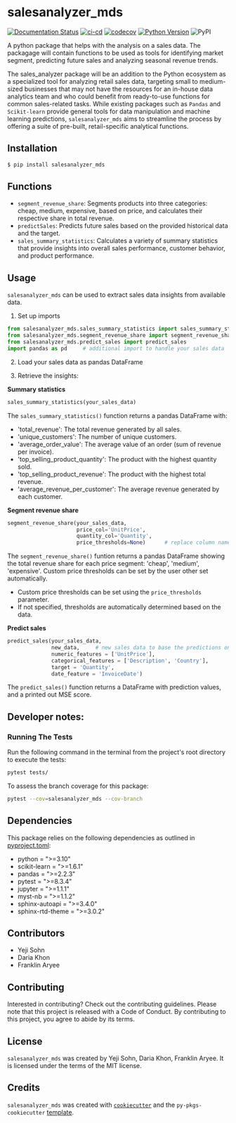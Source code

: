 # salesanalyzer_mds

[![Documentation Status](https://readthedocs.org/projects/salesanalyzer/badge/?version=latest)](https://salesanalyzer.readthedocs.io/en/latest/?badge=latest)
[![ci-cd](https://github.com/UBC-MDS/salesanalyzer/actions/workflows/ci-cd.yml/badge.svg)](https://github.com/UBC-MDS/salesanalyzer/actions/workflows/ci-cd.yml)
[![codecov](https://codecov.io/gh/UBC-MDS/salesanalyzer/graph/badge.svg?token=BLQNynILl1)](https://codecov.io/gh/UBC-MDS/salesanalyzer)
[![Python Version](https://img.shields.io/badge/python-%3E%3D%203.10-blue)](https://www.python.org/downloads/release/python-3100/)
![PyPI](https://img.shields.io/pypi/v/salesanalyzer-mds?label=pypi%20package)

A python package that helps with the analysis on a sales data. The packagage will contain functions to be used as tools for identifying market segment, predicting future sales and analyzing seasonal revenue trends. <br>

The sales_analyzer package will be an addition to the Python ecosystem as a specialized tool for analyzing retail sales data, targeting small to medium-sized businesses that may not have the resources for an in-house data analytics team and who could benefit from ready-to-use functions for common sales-related tasks. While existing packages such as `Pandas` and `Scikit-learn` provide general tools for data manipulation and machine learning predictions, `salesanalyzer_mds` aims to streamline the process by offering a suite of pre-built, retail-specific analytical functions.

## Installation

```bash
$ pip install salesanalyzer_mds
```

## Functions

- `segment_revenue_share`: Segments products into three categories: cheap, medium, expensive, based on price, and calculates their respective share in total revenue. 
- `predictSales`: Predicts future sales based on the provided historical data and the target.
- `sales_summary_statistics`: Calculates a variety of summary statistics that provide insights into overall sales performance,
    customer behavior, and product performance.

## Usage

`salesanalyzer_mds` can be used to extract sales data insights from available data.
1. Set up imports

```python
from salesanalyzer_mds.sales_summary_statistics import sales_summary_statistics
from salesanalyzer_mds.segment_revenue_share import segment_revenue_share
from salesanalyzer_mds.predict_sales import predict_sales
import pandas as pd     # additional import to handle your sales data
```

2. Load your sales data as pandas DataFrame

3. Retrieve the insights:

**Summary statistics**

```python
sales_summary_statistics(your_sales_data)
```

The `sales_summary_statistics()` function returns a pandas DataFrame with:

- 'total_revenue': The total revenue generated by all sales.
- 'unique_customers': The number of unique customers.
- 'average_order_value': The average value of an order (sum of revenue per invoice).
- 'top_selling_product_quantity': The product with the highest quantity sold.
- 'top_selling_product_revenue': The product with the highest total revenue.
- 'average_revenue_per_customer': The average revenue generated by each customer.

**Segment revenue share**

```python
segment_revenue_share(your_sales_data, 
                      price_col='UnitPrice', 
                      quantity_col='Quantity',
                      price_thresholds=None)      # replace column names with your data column names
```

The `segment_revenue_share()` funtion returns a pandas DataFrame showing the total revenue share for each price segment:
'cheap', 'medium', 'expensive'. Custom price thresholds can be set by the user other set automatically.

- Custom price thresholds can be set using the `price_thresholds` parameter.
- If not specified, thresholds are automatically determined based on the data.

**Predict sales**

```python
predict_sales(your_sales_data, 
              new_data,     # new sales data to base the predictions on
              numeric_features = ['UnitPrice'],
              categorical_features = ['Description', 'Country'], 
              target = 'Quantity', 
              date_feature = 'InvoiceDate')
```

The `predict_sales()` function returns a DataFrame with prediction values, and a printed out MSE score.

## Developer notes:
### Running The Tests

Run the following command in the terminal from the project's root directory to execute the tests:

```bash
pytest tests/
```

To assess the branch coverage for this package:
```bash
pytest --cov=salesanalyzer_mds --cov-branch
```

## Dependencies

This package relies on the following dependencies as outlined in [pyproject.toml](https://github.com/UBC-MDS/salesanalyzer/blob/main/pyproject.toml):

- python = ">=3.10"
- scikit-learn = ">=1.6.1"
- pandas = ">=2.2.3"
- pytest = ">=8.3.4"
- jupyter = ">=1.1.1"
- myst-nb = ">=1.1.2"
- sphinx-autoapi = ">=3.4.0"
- sphinx-rtd-theme = ">=3.0.2"

## Contributors
- Yeji Sohn
- Daria Khon
- Franklin Aryee

## Contributing

Interested in contributing? Check out the contributing guidelines. Please note that this project is released with a Code of Conduct. By contributing to this project, you agree to abide by its terms.

## License

`salesanalyzer_mds` was created by Yeji Sohn, Daria Khon, Franklin Aryee. It is licensed under the terms of the MIT license.

## Credits

`salesanalyzer_mds` was created with [`cookiecutter`](https://cookiecutter.readthedocs.io/en/latest/) and the `py-pkgs-cookiecutter` [template](https://github.com/py-pkgs/py-pkgs-cookiecutter).

